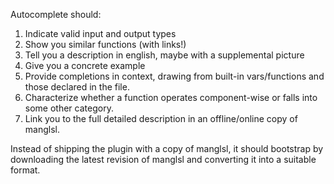 Autocomplete should:

1. Indicate valid input and output types
2. Show you similar functions (with links!)
3. Tell you a description in english, maybe with a supplemental picture
4. Give you a concrete example
5. Provide completions in context, drawing from built-in vars/functions and those declared in the file.
6. Characterize whether a function operates component-wise or falls into some other category.
7. Link you to the full detailed description in an offline/online copy of manglsl.

Instead of shipping the plugin with a copy of manglsl, it should bootstrap by downloading the latest revision
of manglsl and converting it into a suitable format.
